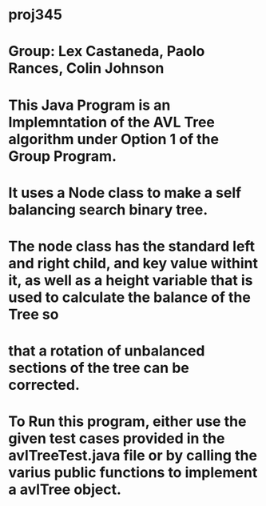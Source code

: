# proj345
# Group: Lex Castaneda, Paolo Rances, Colin Johnson
# This Java Program is an Implemntation of the AVL Tree algorithm under Option 1 of the Group Program. 
# It uses a Node class to make a self balancing search binary tree.
# The node class has the standard left and right child, and key value withint it, as well as a height variable that is used to calculate the balance of the Tree so
# that a rotation of unbalanced sections of the tree can be corrected.
# 
#  
# To Run this program, either use the given test cases provided in the avlTreeTest.java file or by calling the varius public functions to implement a avlTree object. 
# 
